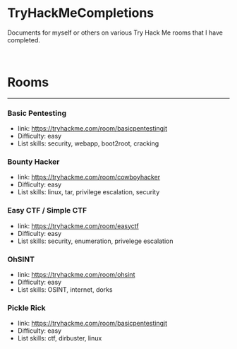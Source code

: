 # TryHackMeCompletions
Documents for myself or others on various Try Hack Me rooms that I have completed.

&nbsp;
&nbsp;

# Rooms
-------


### Basic Pentesting
  
  * link: https://tryhackme.com/room/basicpentestingjt
  * Difficulty: easy
  * List skills: security, webapp, boot2root, cracking

### Bounty Hacker
  
  * link: https://tryhackme.com/room/cowboyhacker
  * Difficulty: easy
  * List skills: linux, tar, privilege escalation, security

### Easy CTF / Simple CTF
  
  * link: https://tryhackme.com/room/easyctf
  * Difficulty: easy
  * List skills: security, enumeration, privelege escalation

### OhSINT
  
  * link: https://tryhackme.com/room/ohsint
  * Difficulty: easy
  * List skills: OSINT, internet, dorks

### Pickle Rick
  
  * link: https://tryhackme.com/room/basicpentestingjt
  * Difficulty: easy
  * List skills: ctf, dirbuster, linux
